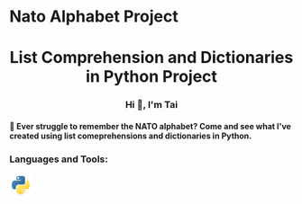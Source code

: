 # Nato Alphabet Project
<h1 align="center"> List Comprehension and Dictionaries in Python Project</h1>
<h3 align="center">Hi 👋, I'm Tai</h3>

<h4 align="left"> 🌱 Ever struggle to remember the NATO alphabet? Come and see what I've created using list comeprehensions and dictionaries in Python.</h4>
<p align="left">
</p>

<h3 align="left">Languages and Tools:</h3>
<p align="left">  <a href="https://www.python.org" target="_blank" rel="noreferrer"> <img src="https://raw.githubusercontent.com/devicons/devicon/master/icons/python/python-original.svg" alt="python" width="40" height="40"/> </a> </p>
